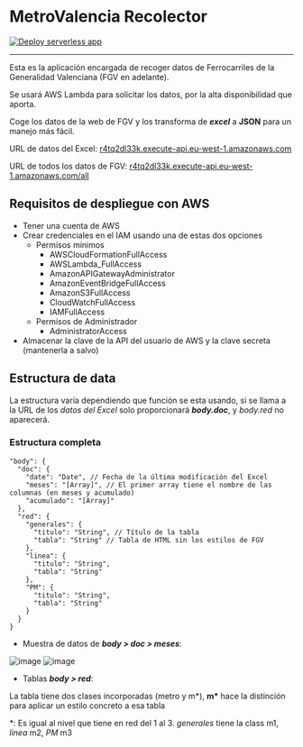 # MetroValencia Recolector

[![Deploy serverless app](https://github.com/MetroValencia/Recolector/actions/workflows/appDeploy.yml/badge.svg)](https://github.com/MetroValencia/Recolector/actions/workflows/appDeploy.yml)
___

Esta es la aplicación encargada de recoger datos de Ferrocarriles de la Generalidad Valenciana (FGV en adelante).

Se usará AWS Lambda para solicitar los datos, por la alta disponibilidad que aporta.

Coge los datos de la web de FGV y los transforma de **_excel_** a **JSON** para un manejo más fácil.

URL de datos del Excel: [r4tq2dl33k.execute-api.eu-west-1.amazonaws.com](https://r4tq2dl33k.execute-api.eu-west-1.amazonaws.com/)

URL de todos los datos de FGV: [r4tq2dl33k.execute-api.eu-west-1.amazonaws.com/all](https://r4tq2dl33k.execute-api.eu-west-1.amazonaws.com/all)

## Requisitos de despliegue con AWS

- Tener una cuenta de AWS
- Crear credenciales en el IAM usando una de estas dos opciones
  - Permisos mínimos
    - AWSCloudFormationFullAccess
    - AWSLambda_FullAccess
    - AmazonAPIGatewayAdministrator
    - AmazonEventBridgeFullAccess
    - AmazonS3FullAccess
    - CloudWatchFullAccess
    - IAMFullAccess
  - Permisos de Administrador
    - AdministratorAccess
- Almacenar la clave de la API del usuario de AWS y la clave secreta (mantenerla a salvo)

## Estructura de data

La estructura varía dependiendo que función se esta usando, si se llama a la URL de los _datos del Excel_ solo proporcionará **_body.doc_**, y _body.red_ no aparecerá.

### Estructura completa

```jsonc
"body": {
  "doc": {
    "date": "Date", // Fecha de la última modificación del Excel
    "meses": "[Array]", // El primer array tiene el nombre de las columnas (en meses y acumulado)
    "acumulado": "[Array]"
  },
  "red": {
    "generales": {
      "titulo": "String", // Título de la tabla
      "tabla": "String" // Tabla de HTML sin los estilos de FGV
    },
    "linea": {
      "titulo": "String",
      "tabla": "String"
    },
    "PM": {
      "titulo": "String",
      "tabla": "String"
    }
  }
}
```

- Muestra de datos de **_body > doc > meses_**:

![image](https://user-images.githubusercontent.com/36056518/173154484-e7e2b672-a70c-475c-a0a1-b05d62c69161.png#gh-light-mode-only)
![image](https://user-images.githubusercontent.com/36056518/173154260-dd6ff3f3-2e34-4ccd-ae8d-e3b800826acb.png#gh-dark-mode-only)

- Tablas **_body > red_**:

La tabla tiene dos clases incorporadas (metro y m*), **m\*** hace la distinción para aplicar un estilo concreto a esa tabla

\*: Es igual al nivel que tiene en red del 1 al 3. _generales_ tiene la class m1, _linea_ m2, _PM_ m3
